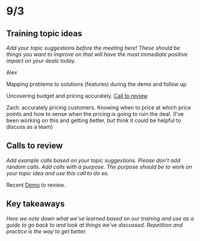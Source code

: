 # 9/3

## Training topic ideas

_Add your topic suggestions before the meeting here! These should be things you want to improve on that will have the most immediate positive impact on your deals today._&#x20;

Alex

Mapping problems to solutions (features) during the demo and follow up

Uncovering budget and pricing accurately. [Call to review](https://app.trywingman.com/guest/sharedCall/bf20227c-8ae6-4f0e-90bb-d43bad6e62ad).&#x20;

Zach: accurately pricing customers. Knowing when to price at which price points and how to sense when the pricing is going to ruin the deal. (I've been working on this and getting better, but think it could be helpful to discuss as a team)

## Calls to review

_Add example calls based on your topic suggestions. Please don't add random calls. Add calls with a purpose. The purpose should be to work on your topic idea and use this call to do so._

Recent [Demo](https://app.trywingman.com/call/97560b16-3194-478a-a724-4b76b4dd7535) to review.&#x20;

##

## Key takeaways

_Here we note down what we've learned based on our training and use as a guide to go back to and look at things we've discussed. Repetition and practice is the way to get better._
